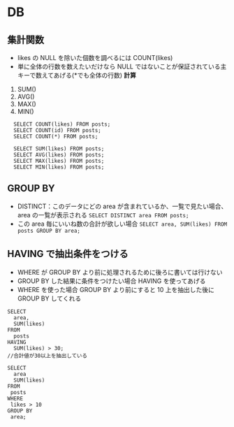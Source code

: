 # DB

## 集計関数

- likes の NULL を除いた個数を調べるには COUNT(likes)
- 単に全体の行数を数えたいだけなら NULL ではないことが保証されている主キーで数えてあげる(\*でも全体の行数)
  **計算**

1. SUM()
2. AVG()
3. MAX()
4. MIN()

```
  SELECT COUNT(likes) FROM posts;
  SELECT COUNT(id) FROM posts;
  SELECT COUNT(*) FROM posts;

  SELECT SUM(likes) FROM posts;
  SELECT AVG(likes) FROM posts;
  SELECT MAX(likes) FROM posts;
  SELECT MIN(likes) FROM posts;
```

## GROUP BY

- DISTINCT：このデータにどの area が含まれているか、一覧で見たい場合、area の一覧が表示される
  `SELECT DISTINCT area FROM posts;`
- この area 毎にいいね数の合計が欲しい場合
  `SELECT area, SUM(likes) FROM posts GROUP BY area;`

## HAVING で抽出条件をつける

- WHERE が GROUP BY より前に処理されるために後ろに書いては行けない
- GROUP BY した結果に条件をつけたい場合 HAVING を使ってあげる
- WHERE を使った場合 GROUP BY より前にすると 10 上を抽出した後に GROUP BY してくれる

```
SELECT
  area,
  SUM(likes)
FROM
  posts
HAVING
  SUM(likes) > 30;
//合計値が30以上を抽出している

SELECT
  area
  SUM(likes)
FROM
 posts
WHERE
 likes > 10
GROUP BY
 area;
```
